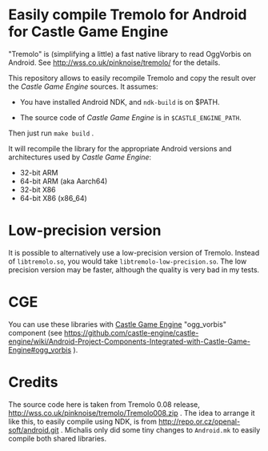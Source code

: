 # Easily compile Tremolo for Android for Castle Game Engine

"Tremolo" is (simplifying a little) a fast native library
to read OggVorbis on Android.
See http://wss.co.uk/pinknoise/tremolo/ for the details.

This repository allows to easily recompile Tremolo
and copy the result over the _Castle Game Engine_ sources.
It assumes:

- You have installed Android NDK, and `ndk-build` is on $PATH.

- The source code of _Castle Game Engine_ is in `$CASTLE_ENGINE_PATH`.

Then just run `make build` .

It will recompile the library for
the appropriate Android versions and architectures used by _Castle Game Engine_:

- 32-bit ARM
- 64-bit ARM (aka Aarch64)
- 32-bit X86
- 64-bit X86 (x86_64)

# Low-precision version

It is possible to alternatively use a low-precision version of Tremolo.
Instead of `libtremolo.so`, you would take `libtremolo-low-precision.so`.
The low precision version may be faster,
although the quality is very bad in my tests.

# CGE

You can use these libraries with [Castle Game Engine](https://castle-engine.io/) "ogg_vorbis"
component (see https://github.com/castle-engine/castle-engine/wiki/Android-Project-Components-Integrated-with-Castle-Game-Engine#ogg_vorbis
).

# Credits

The source code here is taken from Tremolo 0.08 release,
http://wss.co.uk/pinknoise/tremolo/Tremolo008.zip .
The idea to arrange it like this, to easily compile using NDK,
is from http://repo.or.cz/openal-soft/android.git .
Michalis only did some tiny changes to `Android.mk` to easily compile
both shared libraries.
